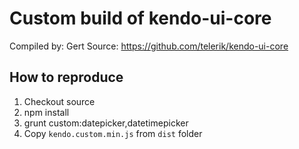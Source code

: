 # Custom build of kendo-ui-core

Compiled by: Gert
Source: https://github.com/telerik/kendo-ui-core

## How to reproduce

1. Checkout source
2. npm install
3. grunt custom:datepicker,datetimepicker
4. Copy `kendo.custom.min.js` from `dist` folder
